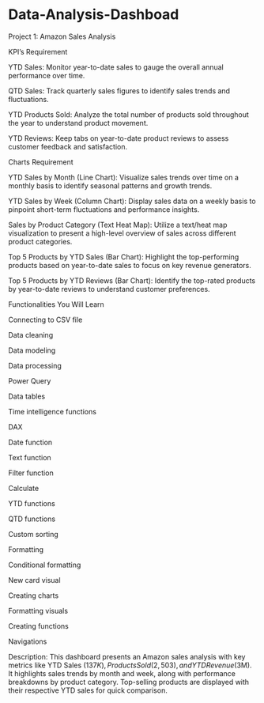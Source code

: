 # Data-Analysis-Dashboad

Project 1: Amazon Sales Analysis

KPI’s Requirement

YTD Sales: Monitor year-to-date sales to gauge the overall annual performance over time.

QTD Sales: Track quarterly sales figures to identify sales trends and fluctuations.

YTD Products Sold: Analyze the total number of products sold throughout the year to understand product movement.

YTD Reviews: Keep tabs on year-to-date product reviews to assess customer feedback and satisfaction.





 Charts Requirement

YTD Sales by Month (Line Chart): Visualize sales trends over time on a monthly basis to identify seasonal patterns and growth trends.

YTD Sales by Week (Column Chart): Display sales data on a weekly basis to pinpoint short-term fluctuations and performance insights.

Sales by Product Category (Text Heat Map): Utilize a text/heat map visualization to present a high-level overview of sales across different product categories.

Top 5 Products by YTD Sales (Bar Chart): Highlight the top-performing products based on year-to-date sales to focus on key revenue generators.

Top 5 Products by YTD Reviews (Bar Chart): Identify the top-rated products by year-to-date reviews to understand customer preferences.





Functionalities You Will Learn

Connecting to CSV file

Data cleaning

Data modeling

Data processing

Power Query

Data tables

Time intelligence functions

DAX

Date function

Text function

Filter function

Calculate

YTD functions

QTD functions

Custom sorting

Formatting

Conditional formatting

New card visual

Creating charts

Formatting visuals

Creating functions

Navigations


Description:
This dashboard presents an Amazon sales analysis with key metrics like YTD Sales ($137K), Products Sold (2,503), and YTD Revenue ($3M).
It highlights sales trends by month and week, along with performance breakdowns by product category.
Top-selling products are displayed with their respective YTD sales for quick comparison.
